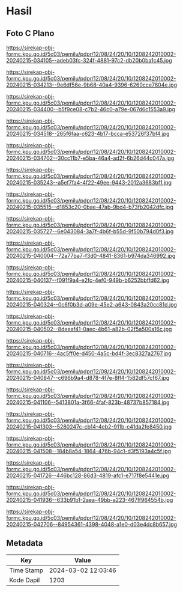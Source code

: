 # Hasil

## Foto C Plano

https://sirekap-obj-formc.kpu.go.id/5c03/pemilu/pdpr/12/08/24/20/10/1208242010002-20240215-034105--adeb03fc-324f-4881-97c2-db20b0ba1c45.jpg

https://sirekap-obj-formc.kpu.go.id/5c03/pemilu/pdpr/12/08/24/20/10/1208242010002-20240215-034213--9e6df56e-9b68-40a4-9396-6260cce7604e.jpg

https://sirekap-obj-formc.kpu.go.id/5c03/pemilu/pdpr/12/08/24/20/10/1208242010002-20240215-034400--b5f9ce08-c7b2-46c0-a79e-067d6c1553a9.jpg

https://sirekap-obj-formc.kpu.go.id/5c03/pemilu/pdpr/12/08/24/20/10/1208242010002-20240215-034518--265f6faa-c623-4b17-bcca-e53726f37bf4.jpg

https://sirekap-obj-formc.kpu.go.id/5c03/pemilu/pdpr/12/08/24/20/10/1208242010002-20240215-034702--30cc11b7-e5ba-46a4-ad2f-6b26d44c047a.jpg

https://sirekap-obj-formc.kpu.go.id/5c03/pemilu/pdpr/12/08/24/20/10/1208242010002-20240215-035243--a5ef7fa4-4f22-49ee-9443-2012a3683bf1.jpg

https://sirekap-obj-formc.kpu.go.id/5c03/pemilu/pdpr/12/08/24/20/10/1208242010002-20240215-035515--d1853c20-0bae-47ab-9bd4-b73fb2042dfc.jpg

https://sirekap-obj-formc.kpu.go.id/5c03/pemilu/pdpr/12/08/24/20/10/1208242010002-20240215-035727--6e043084-3a7f-4b6f-b55d-9f50b794d0f3.jpg

https://sirekap-obj-formc.kpu.go.id/5c03/pemilu/pdpr/12/08/24/20/10/1208242010002-20240215-040004--72a77ba7-f3d0-4841-8361-b974da346992.jpg

https://sirekap-obj-formc.kpu.go.id/5c03/pemilu/pdpr/12/08/24/20/10/1208242010002-20240215-040137--f091f9a4-e2fc-4ef0-949b-b6252bbffd62.jpg

https://sirekap-obj-formc.kpu.go.id/5c03/pemilu/pdpr/12/08/24/20/10/1208242010002-20240215-040324--0c6f0b3d-a09e-45e2-a643-0843a20cc81d.jpg

https://sirekap-obj-formc.kpu.go.id/5c03/pemilu/pdpr/12/08/24/20/10/1208242010002-20240215-040502--8deeaf41-0aec-4b61-a82b-02f5a500a16c.jpg

https://sirekap-obj-formc.kpu.go.id/5c03/pemilu/pdpr/12/08/24/20/10/1208242010002-20240215-040716--4ac5ff0e-d450-4a5c-bd4f-3ec8327a2767.jpg

https://sirekap-obj-formc.kpu.go.id/5c03/pemilu/pdpr/12/08/24/20/10/1208242010002-20240215-040847--c696b9a4-d878-4f7e-8ff4-1582df57cf67.jpg

https://sirekap-obj-formc.kpu.go.id/5c03/pemilu/pdpr/12/08/24/20/10/1208242010002-20240215-041106--5413801a-3f66-4faf-823b-48737b857184.jpg

https://sirekap-obj-formc.kpu.go.id/5c03/pemilu/pdpr/12/08/24/20/10/1208242010002-20240215-041303--5280247c-cb14-4eb2-911b-c41da2fe8450.jpg

https://sirekap-obj-formc.kpu.go.id/5c03/pemilu/pdpr/12/08/24/20/10/1208242010002-20240215-041508--184b8a54-1864-476b-94c1-d3f5193a4c5f.jpg

https://sirekap-obj-formc.kpu.go.id/5c03/pemilu/pdpr/12/08/24/20/10/1208242010002-20240215-041726--446bc128-86d3-4819-afc1-e717f8e5441e.jpg

https://sirekap-obj-formc.kpu.go.id/5c03/pemilu/pdpr/12/08/24/20/10/1208242010002-20240215-041936--633b91b1-2aea-49bb-a223-467ff964554b.jpg

https://sirekap-obj-formc.kpu.go.id/5c03/pemilu/pdpr/12/08/24/20/10/1208242010002-20240215-042706--84954361-4398-4048-a1e0-d03e4dc8b657.jpg


## Metadata

| Key        | Value               |
| ---------- | ------------------- |
| Time Stamp | 2024-03-02 12:03:46 |
| Kode Dapil | 1203                |



